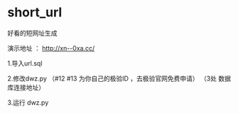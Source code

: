 # short_url
好看的短网址生成

演示地址 ： http://xn--0xa.cc/

1.导入url.sql

2.修改dwz.py 
（#12 #13 为你自己的极验ID ，去极验官网免费申请）
（3处 数据库连接地址）

3.运行 dwz.py
